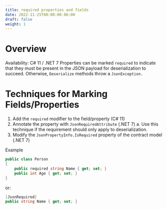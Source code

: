 ```yaml
---
title: required properties and fields
date: 2022-11-25T00:00:00-06:00
draft: false
weight: 1
---
```


# Overview
<g>Availability: C# 11 / .NET 7</g>
Properties can be marked `required` to indicate that they must be present in the JSON payload for deserialization to succeed.  Otherwise, `Deserialize` methods throw a `JsonException.`

# Techniques for Marking Fields/Properties
1. Add the `required` modifier to the field/property (C# 11)
2. Annotate the property with `JsonRequiredAttribute` (.NET 7)
    a. Use this technique if the requirement should only apply to deserialization.
3. Modify the `JsonPropertyInfo.IsRequired` property of the contract model (.NET 7)
	
Example
```cs
public class Person 
{
	public required string Name { get; set; }
	public int Age { get; set; }
}
```
or:
```cs
[JsonRequired]
public string Name { get; set; }
```
